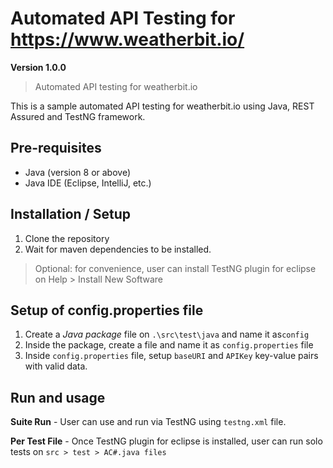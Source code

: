 
# Automated API Testing for https://www.weatherbit.io/

**Version 1.0.0**

> Automated API testing for weatherbit.io

This is a sample automated API testing for weatherbit.io using Java, REST Assured and TestNG framework.

## Pre-requisites
- Java (version 8 or above)
- Java IDE (Eclipse, IntelliJ, etc.)

## Installation / Setup

 1. Clone the repository
 2. Wait for maven dependencies to be installed.
> Optional: for convenience, user can install TestNG plugin for eclipse on Help > Install New Software

## Setup of config.properties file
 1. Create a *Java package* file on `.\src\test\java` and name it as`config`
 2. Inside the package, create a file and name it as `config.properties` file
 3. Inside `config.properties` file, setup `baseURI` and `APIKey` key-value pairs with valid data.


## Run and usage 
**Suite Run** - User can use and run via TestNG using `testng.xml` file.

**Per Test File** - Once TestNG plugin for eclipse is installed, user can run solo tests on  `src > test > AC#.java files`